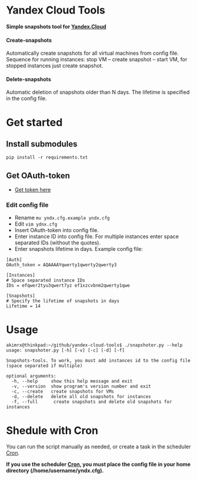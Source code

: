 # Yandex Cloud Tools
**Simple snapshots tool for [Yandex.Cloud](https://cloud.yandex.com)**

#### Create-snapshots
Automatically create snapshots for all virtual machines from config file. Sequence for running instances: stop VM – create snapshot – start VM, for stopped instances just create snapshot.

#### Delete-snapshots
Automatic deletion of snapshots older than N days. The lifetime is specified in the config file.

# Get started
## Install submodules
`pip install -r requirements.txt`

## Get OAuth-token
* [Get token here](https://oauth.yandex.com/authorize?response_type=token&client_id=1a6990aa636648e9b2ef855fa7bec2fb)

### Edit config file
* Rename `mv yndx.cfg.example yndx.cfg`
* Edit `vim ydnx.cfg`
* Insert OAuth-token into config file.
* Enter instance ID into config file. For multiple instances enter space separated IDs (without the quotes).
* Enter snapshots lifetime in days.
Example config file:
```
[Auth]
OAuth_token = AQAAAAYqwerty1qwerty2qwerty3

[Instances]
# Space separated instance IDs
IDs = efqwer2tyu3qwert7yz ef1xzcvbnm2qwerty1qwe

[Snapshots]
# Specify the lifetime of snapshots in days
Lifetime = 14
```

# Usage
```
akimrx@thinkpad:~/github/yandex-cloud-tools$ ./snapshoter.py --help
usage: snapshoter.py [-h] [-v] [-c] [-d] [-f]

Snapshots-tools. To work, you must add instances id to the config file (space separated if multiple)

optional arguments:
  -h, --help     show this help message and exit
  -v, --version  show program's version number and exit
  -c, --create   create snapshots for VMs
  -d, --delete   delete all old snapshots for instances
  -f, --full      create snapshots and delete old snapshots for instances

```

# Shedule with Cron
You can run the script manually as needed, or create a task in the scheduler [Cron](https://help.ubuntu.com/community/CronHowto). 

**If you use the scheduler [Cron](https://help.ubuntu.com/community/CronHowto), you must place the config file in your home directory (/home/username/yndx.cfg).**
